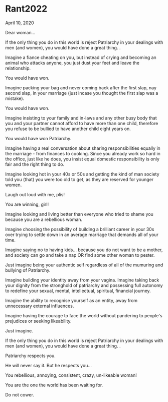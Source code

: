 # Rant2022

April  10, 2020

Dear woman...

If the only thing you do in this world is reject Patriarchy in your dealings with men (and women), you would have done a great thing.
.

Imagine a fiance cheating on you, but instead of crying and becoming an animal who attacks anyone, you just dust your feet and leave the relationship.

You would have won.

Imagine packing your bag and never coming back after the first slap, nay second slap, in your marriage (just incase you thought the first slap was a mistake).

You would have won.

Imagine insisting to your family and in-laws and any other busy body that you and your partner cannot afford to have more than one child, therefore you refuse to be bullied to have another child eight years on.

You would have won Patriarchy. 

Imagine having a real conversation about sharing responsibilities equally in the marriage - from finances to cooking. Since you already work so hard in the office, just like he does, you insist equal domestic responsibility is only fair and the right thing to do. 

Imagine looking hot in your 40s or 50s and getting the kind of man society told you (that) you were too old to get, as they are reserved for younger women.

Laugh out loud with me, plis!

You are winning, girl! 

Imagine looking and living better than everyone who tried to shame you because you are a rebellious woman.

Imagine choosing the possibility of building a brilliant  career in your 30s over trying to settle down in an average marriage that demands all of your time.

Imagine saying no to having kids... because you do not want to be a mother, and society can go and take a nap OR find some other woman to pester.

Just imagine being your authentic self regardless of all of the mumuring and bullying of Patriarchy. 

Imagine building your identity away from your vagina. Imagine taking back your dignity from the stronghold of patriarchy and possessing full autonomy to redefine your sexual, mental, intellectual, spiritual, financial journey.

Imagine the ability to recognise yourself as an entity, away from unnecessary external influences.

Imagine having the courage to face the world without pandering to people's prejudices or seeking likeability.

Just imagine.

If the only thing you do in this world is reject Patriarchy in your dealings with men (and women), you would have done a great thing.
.

Patriarchy respects you.

He will never say it. But he respects you...

You rebellious, annoying, consistent, crazy, un-likeable woman!

You are the one the world has been waiting for.

Do not cower.